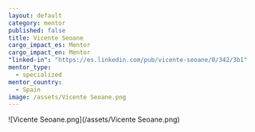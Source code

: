 ```yaml
---
layout: default
category: mentor
published: false
title: Vicente Seoane
cargo_impact_es: Mentor
cargo_impact_en: Mentor
"linked-in": "https://es.linkedin.com/pub/vicente-seoane/0/342/3b1"
mentor_type: 
  - specialized
mentor_country: 
  - Spain
image: /assets/Vicente Seoane.png
---
```


![Vicente Seoane.png](/assets/Vicente Seoane.png)